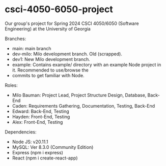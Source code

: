 # csci-4050-6050-project
Our group's project for Spring 2024 CSCI 4050/6050 (Software Engineering) at the University of Georgia

Branches: 
- main: main branch
- dev-milo: Milo development branch. Old (scrapped). 
- dev1: New Milo development branch. 
- example: Contains example/ directory with an example Node project in it. Recommended to use/browse the 
- commits to get familiar with Node. 

Roles: 
- Milo Bauman: Project Lead, Project Structure Design, Database, Back-End
- Caden: Requirements Gathering, Documentation, Testing, Back-End
- Edward: Back-End, Testing
- Hayden: Front-End, Testing
- Alex: Front-End, Testing

Dependencies: 
- Node JS: v20.11.1
- MySQL: Ver 8.3.0 (Community Edition)
- Express (npm i express)
- React (npm i create-react-app)
